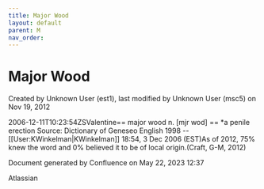```yaml
---
title: Major Wood
layout: default
parent: M
nav_order:
---
```


# Major Wood

Created by  Unknown User (est1), last modified by  Unknown User (msc5) on Nov 19, 2012

2006-12-11T10:23:54ZSValentine== major wood n. [mjr wod] == *a penile erection Source: Dictionary of Geneseo English 1998 --[[User:KWinkelman|KWinkelman]] 18:54, 3 Dec 2006 (EST)As of 2012, 75% knew the word and 0% believed it to be of local origin.(Craft, G-M, 2012)

Document generated by Confluence on May 22, 2023 12:37

Atlassian
